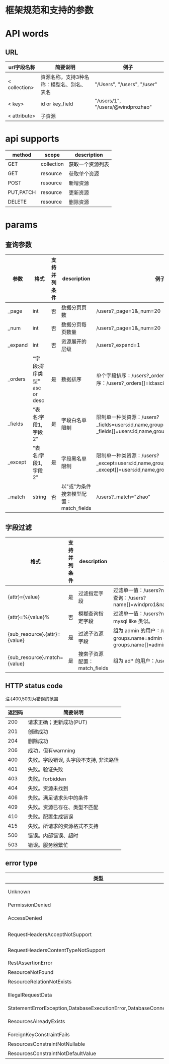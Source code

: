 # 框架规范和支持的参数

# API words
## URL

|url字段名称|简要说明|例子|
| --- | --- | --- |
| < collection> | 资源名称，支持3种名称：模型名、别名、表名 | "/Users", "/users", "/user" |
| < key> | id or key_field | "/users/1", "/users/@windprozhao"|
| < attribute> | 子资源 | |

# api supports

|method|scope|description
|---|---|---|
| GET | collection | 获取一个资源列表
| GET | resource |获取单个资源
| POST | resource | 新增资源
| PUT,PATCH | resource | 更新资源
| DELETE | resource | 删除资源

# params

## 查询参数
|参数|格式|支持并列条件|description|例子|
| --- | --- | --- | --- | --- |
| _page| int | 否 | 数据分页页数 | /users?_page=1&_num=20 |
| _num | int | 否 | 数据分页每页数量 | /users?_page=1&_num=20 |
| _expand | int | 否 | 资源展开的层级 | /users?_expand=1 |
| _orders | "字段:排序类型" asc or desc | 是 | 数据排序 | 单个字段排序：/users?_orders=id:asc  多个字段排序：/users?_orders[]=id:asc&_orders[]=code:desc |
| _fields | "表名:字段1,字段2" | 是 | 字段白名单限制 | 限制单一种类资源：/users?_fields=users:id,name,groups  限制多种资源：/users?_fields[]=users:id,name,groups&_fields[]=groups:id |
| _except | "表名:字段1,字段2" | 是 | 字段黑名单限制 | 限制单一种类资源：/users?_except=users:id,name,groups  限制多种资源：/users?_except[]=users:id,name,groups&_except[]=groups:id |
| _match | string | 否 | 以"或"为条件搜索模型配置：match_fields | /users?_match="zhao"

## 字段过滤

|格式|支持并列条件|description|例子
| --- | --- | --- | --- |
| {attr}={value} | 是 | 过滤指定字段 | 过滤单一值：/users?name=windprozhao  列表查询：/users?name[]=windpro1&name[]=windpro2
| {attr}=%{value}% | 否 | 模糊查询指定字段 | 过滤单一值：/users?name=windpro% 语法与mysql like 类似。
| {sub_resource}.{attr}={value} | 是 | 过滤子资源字段 | 组为 admin 的用户：/users?groups.name=admin  列表查询：/users?groups.name[]=admin&groups.name[]=normal
| {sub_resource}.match={value} | 是 | 搜索子资源配置：match_fields | 组为 ad* 的用户：/users?groups._match=ad

## HTTP status code

注:[400,503]为错误的范围

|返回码|简要说明|
|---|---|
|200 | 请求正确；更新成功(PUT)
|201 | 创建成功
|204 | 删除成功
|206 | 成功，但有warnning
|400 | 失败。字段错误, 头字段不支持, 非法路径
|401 | 失败。验证失败
|403 | 失败。forbidden
|404 | 失败。资源未找到
|406 | 失败。满足请求头中的条件
|409 | 失败。资源已存在、类型不匹配
|410 | 失败。配置生成错误
|415 | 失败。所请求的资源格式不支持
|500 | 错误。内部错误、超时
|503 | 错误。服务器繁忙

## error type

|类型|简要说明|
|---|---|
|Unknown | 未知错误。自定义错误。
|PermissionDenied | 权限错误
|AccessDenied | 非法访问。一般出现在路径不存在等
|RequestHeadersAcceptNotSupport | Headers:ACCEPT 类型不支持
|RequestHeadersContentTypeNotSupport | Headers:Content-type 类型不支持
|RestAssertionError | 断言异常
|ResourceNotFound | 资源不存在
|ResourceRelationNotExists | 资源关系不存在
|IllegalRequestData | 提交数据错误。一般出现在数据校验
|StatementErrorException,DatabaseExecutionError,DatabaseConnectionError | 数据库错误
|ResourcesAlreadyExists | 资源已存在，无法创建
|ForeignKeyConstraintFails | 外键依赖异常
|ResourcesConstraintNotNullable | 字段必须非空
|ResourcesConstraintNotDefaultValue | 字段没有默认值

